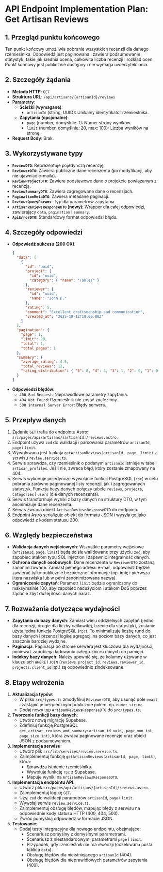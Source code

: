 # API Endpoint Implementation Plan: Get Artisan Reviews

## 1. Przegląd punktu końcowego
Ten punkt końcowy umożliwia pobranie wszystkich recenzji dla danego rzemieślnika. Odpowiedź jest paginowana i zawiera podsumowanie statystyk, takie jak średnia ocena, całkowita liczba recenzji i rozkład ocen. Punkt końcowy jest publicznie dostępny i nie wymaga uwierzytelniania.

## 2. Szczegóły żądania
- **Metoda HTTP**: `GET`
- **Struktura URL**: `/api/artisans/{artisanId}/reviews`
- **Parametry**:
  - **Ścieżki (wymagane)**:
    - `artisanId` (string, UUID): Unikalny identyfikator rzemieślnika.
  - **Zapytania (opcjonalne)**:
    - `page` (number, domyślnie: 1): Numer strony wyników.
    - `limit` (number, domyślnie: 20, max: 100): Liczba wyników na stronę.
- **Request Body**: Brak.

## 3. Wykorzystywane typy
- **`ReviewDTO`**: Reprezentuje pojedynczą recenzję.
- **`ReviewerDTO`**: Zawiera publiczne dane recenzenta (po modyfikacji, aby nie ujawniać e-maila).
- **`ReviewProjectDTO`**: Zawiera podstawowe dane o projekcie powiązanym z recenzją.
- **`ReviewSummaryDTO`**: Zawiera zagregowane dane o recenzjach.
- **`PaginationMetaDTO`**: Zawiera metadane paginacji.
- **`ReviewsQueryParams`**: Typ dla parametrów zapytania.
- **`ArtisanReviewsResponseDTO` (nowy)**: Wrapper dla całej odpowiedzi, zawierający `data`, `pagination` i `summary`.
- **`ApiErrorDTO`**: Standardowy format odpowiedzi błędu.

## 4. Szczegóły odpowiedzi
- **Odpowiedź sukcesu (200 OK)**:
  ```json
  {
    "data": [
      {
        "id": "uuid",
        "project": {
          "id": "uuid",
          "category": { "name": "Tables" }
        },
        "reviewer": {
          "id": "uuid",
          "name": "John D."
        },
        "rating": 5,
        "comment": "Excellent craftsmanship and communication",
        "created_at": "2025-10-12T10:00:00Z"
      }
    ],
    "pagination": {
      "page": 1,
      "limit": 20,
      "total": 1,
      "total_pages": 1
    },
    "summary": {
      "average_rating": 4.5,
      "total_reviews": 12,
      "rating_distribution": { "5": 8, "4": 3, "3": 1, "2": 0, "1": 0 }
    }
  }
  ```
- **Odpowiedzi błędów**:
  - `400 Bad Request`: Nieprawidłowe parametry zapytania.
  - `404 Not Found`: Rzemieślnik nie został znaleziony.
  - `500 Internal Server Error`: Błędy serwera.

## 5. Przepływ danych
1.  Żądanie `GET` trafia do endpointu Astro: `src/pages/api/artisans/[artisanId]/reviews.astro`.
2.  Endpoint używa `zod` do walidacji i parsowania parametrów `artisanId`, `page` i `limit`.
3.  Wywoływana jest funkcja `getArtisanReviews(artisanId, page, limit)` z serwisu `review.service.ts`.
4.  Serwis sprawdza, czy rzemieślnik o podanym `artisanId` istnieje w tabeli `artisan_profiles`. Jeśli nie, zwraca błąd, który zostanie zmapowany na 404.
5.  Serwis wykonuje pojedyncze wywołanie funkcji PostgreSQL (`rpc`) w celu pobrania zarówno paginowanej listy recenzji, jak i zagregowanych statystyk. Funkcja bazy danych połączy tabele `reviews`, `projects`, `categories` i `users` (dla danych recenzenta).
6.  Serwis transformuje wyniki z bazy danych na struktury DTO, w tym anonimizuje dane recenzenta.
7.  Serwis zwraca obiekt `ArtisanReviewsResponseDTO` do endpointu.
8.  Endpoint Astro serializuje obiekt do formatu JSON i wysyła go jako odpowiedź z kodem statusu 200.

## 6. Względy bezpieczeństwa
- **Walidacja danych wejściowych**: Wszystkie parametry wejściowe (`artisanId`, `page`, `limit`) będą ściśle walidowane przy użyciu `zod`, aby zapobiec atakom typu SQL Injection i zapewnić integralność danych.
- **Ochrona danych osobowych**: Dane recenzenta w `ReviewerDTO` zostaną zanonimizowane. Zamiast pełnego adresu e-mail, odpowiedź będzie zawierać tylko publicznie bezpieczne informacje (np. imię i pierwsza litera nazwiska lub w pełni zanonimizowana nazwa).
- **Ograniczenie zapytań**: Parametr `limit` będzie ograniczony do maksymalnie 100, aby zapobiec nadużyciom i atakom DoS poprzez żądanie zbyt dużej ilości danych naraz.

## 7. Rozważania dotyczące wydajności
- **Zapytania do bazy danych**: Zamiast wielu oddzielnych zapytań (jedno dla recenzji, drugie dla liczby całkowitej, trzecie dla statystyk), zostanie użyta jedna funkcja PostgreSQL (`rpc`). To minimalizuje liczbę rund do bazy danych i przenosi logikę agregacji na poziom bazy danych, co jest znacznie bardziej wydajne.
- **Paginacja**: Paginacja po stronie serwera jest kluczowa dla wydajności, ponieważ zapobiega ładowaniu całego zbioru danych do pamięci.
- **Indeksy bazy danych**: Należy upewnić się, że kolumny używane w klauzulach `WHERE` i `JOIN` (`reviews.project_id`, `reviews.reviewer_id`, `projects.client_id` itp.) są odpowiednio zindeksowane.

## 8. Etapy wdrożenia
1.  **Aktualizacja typów**:
    - W pliku `src/types.ts` zmodyfikuj `ReviewerDTO`, aby usunąć pole `email` i zastąpić je bezpiecznym publicznie polem, np. `name: string`.
    - Dodaj nowy typ `ArtisanReviewsResponseDTO` do `src/types.ts`.
2.  **Tworzenie funkcji bazy danych**:
    - Utwórz nową migrację Supabase.
    - Zdefiniuj funkcję PostgreSQL `get_artisan_reviews_and_summary(artisan_id uuid, page_num int, page_size int)`, która zwraca paginowane recenzje oraz obiekt JSON z podsumowaniem.
3.  **Implementacja serwisu**:
    - Utwórz plik `src/lib/services/review.service.ts`.
    - Zaimplementuj funkcję `getArtisanReviews(artisanId, page, limit)`, która:
      - Sprawdza istnienie rzemieślnika.
      - Wywołuje funkcję `rpc` z Supabase.
      - Mapuje wyniki na `ArtisanReviewsResponseDTO`.
4.  **Implementacja endpointu API**:
    - Utwórz plik `src/pages/api/artisans/[artisanId]/reviews.astro`.
    - Zaimplementuj logikę `GET`.
    - Użyj `zod` do walidacji parametrów `artisanId`, `page` i `limit`.
    - Wywołaj serwis `review.service.ts`.
    - Zaimplementuj obsługę błędów, mapując błędy z serwisu na odpowiednie kody statusu HTTP (400, 404, 500).
    - Zwróć pomyślną odpowiedź w formacie JSON.
5.  **Testowanie**:
    - Dodaj testy integracyjne dla nowego endpointu, obejmujące:
      - Scenariusz pomyślny z domyślnymi parametrami.
      - Scenariusz z niestandardowymi parametrami `page` i `limit`.
      - Przypadek, gdy rzemieślnik nie ma recenzji (oczekiwana pusta tablica `data`).
      - Obsługę błędów dla nieistniejącego `artisanId` (404).
      - Obsługę błędów dla nieprawidłowych parametrów zapytania (400).
